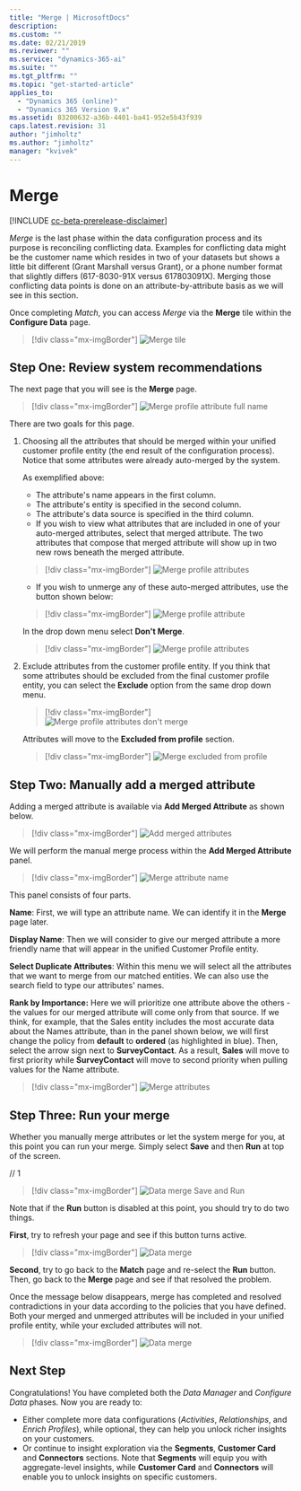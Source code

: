 ```yaml
---
title: "Merge | MicrosoftDocs"
description: 
ms.custom: ""
ms.date: 02/21/2019
ms.reviewer: ""
ms.service: "dynamics-365-ai"
ms.suite: ""
ms.tgt_pltfrm: ""
ms.topic: "get-started-article"
applies_to: 
  - "Dynamics 365 (online)"
  - "Dynamics 365 Version 9.x"
ms.assetid: 83200632-a36b-4401-ba41-952e5b43f939
caps.latest.revision: 31
author: "jimholtz"
ms.author: "jimholtz"
manager: "kvivek"
---
```

# Merge

[!INCLUDE [cc-beta-prerelease-disclaimer](../includes/cc-beta-prerelease-disclaimer.md)]

*Merge* is the last phase within the data configuration process and its purpose is reconciling conflicting data. Examples for conflicting data might be the customer name which resides in two of your datasets but shows a little bit different (Grant Marshall versus Grant), or a phone number format that slightly differs (617-8030-91X versus 617803091X). Merging those conflicting data points is done on an attribute-by-attribute basis as we will see in this section.

Once completing *Match*, you can access *Merge* via the **Merge** tile within the **Configure Data** page.

> [!div class="mx-imgBorder"] 
> ![](media/configure-data-merge-tile.png "Merge tile")

## Step One: Review system recommendations

The next page that you will see is the **Merge** page.

> [!div class="mx-imgBorder"] 
> ![](media/configure-data-merge-profile-attributes-full-name.png "Merge profile attribute full name")

There are two goals for this page.

1. Choosing all the attributes that should be merged within your unified customer profile entity (the end result of the configuration process). Notice that some attributes were already auto-merged by the system.

   As exemplified above:

   - The attribute's name appears in the first column.
   - The attribute's entity is specified in the second column.
   - The attribute's data source is specified in the third column.
   - If you wish to view what attributes that are included in one of your auto-merged attributes, select that merged attribute. The two attributes that compose that merged attribute will show up in two new rows beneath the merged attribute.

   > [!div class="mx-imgBorder"] 
   > ![](media/configure-data-merge-profile-attributes.png "Merge profile attributes")

   - If you wish to unmerge any of these auto-merged attributes, use the button shown below:

   > [!div class="mx-imgBorder"] 
   > ![](media/configure-data-merge-profile-attributes-add-merged.png "Merge profile attribute")
   
   In the drop down menu select **Don't Merge**.
   
   > [!div class="mx-imgBorder"] 
   > ![](media/configure-data-merge-profile-attributes2.png "Merge profile attributes")

2. Exclude attributes from the customer profile entity. If you think that some attributes should be excluded from the final customer profile entity, you can select the  **Exclude** option from the same drop down menu.

   > [!div class="mx-imgBorder"] 
   > ![](media/configure-data-merge-dont-merge.png "Merge profile attributes don't merge")

   Attributes will move to the **Excluded from profile** section.

   > [!div class="mx-imgBorder"] 
   > ![](media/configure-data-merge-exclude-from-profile.png "Merge excluded from profile")

## Step Two: Manually add a merged attribute

Adding a merged attribute is available via **Add Merged Attribute** as shown below.

> [!div class="mx-imgBorder"] 
> ![](media/merge-add-merge-attribute.png "Add merged attributes")

We will perform the manual merge process within the **Add Merged Attribute** panel.

> [!div class="mx-imgBorder"] 
> ![](media/configure-data-merge-attribute-name2.png "Merge attribute name")

This panel consists of four parts.

**Name**: First, we will type an attribute name. We can identify it in the **Merge** page later.

**Display Name**: Then we will consider to give our merged attribute a more friendly name that will appear in the unified Customer Profile entity. 

**Select Duplicate Attributes**: Within this menu we will select all the attributes that we want to merge from our matched entities. We can also use the search field to type our attributes' names. 

**Rank by Importance:** Here we will prioritize one attribute above the others - the values for our merged attribute will come only from that source. If we think, for example, that the Sales entity includes the most accurate data about the Names attribute, than in the panel shown below, we will first change the policy from **default** to **ordered** (as highlighted in blue). Then, select the arrow sign next to **SurveyContact**. As a result, **Sales** will move to first priority while **SurveyContact** will move to second priority when pulling values for the Name attribute.

> [!div class="mx-imgBorder"] 
> ![](media/configure-data-merge-attributes2.png "Merge attributes")

## Step Three: Run your merge

Whether you manually merge attributes or let the system merge for you, at this point you can run your merge. Simply select **Save** and then **Run** at top of the screen.

// 1 <!-- replace blue with 1 and red with 2-->
> [!div class="mx-imgBorder"] 
> ![](media/configure-data-merge-save-run.png "Data merge Save and Run")

Note that if the **Run** button is disabled at this point, you should try to do two things.

**First**, try to refresh your page and see if this button turns active.

> [!div class="mx-imgBorder"] 
> ![](media/configure-data-merge-image18.png "Data merge")

**Second**, try to go back to the **Match** page and re-select the **Run** button. Then, go back to the **Merge** page and see if that resolved the problem.

Once the message below disappears, merge has completed and resolved contradictions in your data according to the policies that you have defined. Both your merged and unmerged attributes will be included in your unified profile entity, while your excluded attributes will not.

> [!div class="mx-imgBorder"] 
> ![](media/configure-data-merge-image17.png "Data merge")
  
## Next Step

Congratulations! You have completed both the *Data Manager* and *Configure Data* phases. Now you are ready to:

- Either complete more data configurations (*Activities*, *Relationships*, and *Enrich Profiles*), while  optional, they can help you unlock richer insights on your customers. 
- Or continue to insight exploration via the **Segments**, **Customer Card** and **Connectors** sections. Note that **Segments** will equip you with aggregate-level insights, while **Customer Card** and **Connectors** will enable you to unlock insights on specific customers.
 
